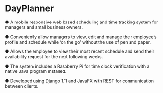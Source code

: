 # DayPlanner
●	A mobile responsive web based scheduling and time tracking system for managers and small business owners.

●	Conveniently allow managers to view, edit and manage their employee’s profile and schedule while ‘on the go’ without the use of pen and paper.

●	Allows the employee to view their most recent schedule and send their availability request for the next following weeks. 

●	The system includes a Raspberry Pi for time clock verification with a native Java program installed.

●	Developed using Django 1.11 and JavaFX with REST for communication between clients. 
